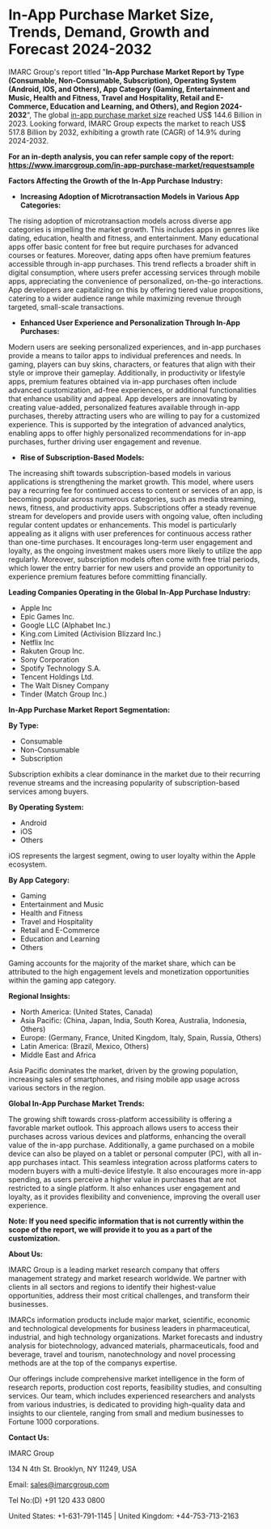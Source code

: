 ﻿# **In-App Purchase Market Size, Trends, Demand, Growth and Forecast 2024-2032**
IMARC Group's report titled "**In-App Purchase Market Report by Type (Consumable, Non-Consumable, Subscription), Operating System (Android, IOS, and Others), App Category (Gaming, Entertainment and Music, Health and Fitness, Travel and Hospitality, Retail and E-Commerce, Education and Learning, and Others), and Region 2024-2032**", The global [in-app purchase market size](https://www.imarcgroup.com/in-app-purchase-market) reached US$ 144.6 Billion in 2023. Looking forward, IMARC Group expects the market to reach US$ 517.8 Billion by 2032, exhibiting a growth rate (CAGR) of 14.9% during 2024-2032.

**For an in-depth analysis, you can refer sample copy of the report: <https://www.imarcgroup.com/in-app-purchase-market/requestsample>**

**Factors Affecting the Growth of the In-App Purchase Industry:**

- **Increasing Adoption of Microtransaction Models in Various App Categories:**

The rising adoption of microtransaction models across diverse app categories is impelling the market growth. This includes apps in genres like dating, education, health and fitness, and entertainment. Many educational apps offer basic content for free but require purchases for advanced courses or features. Moreover, dating apps often have premium features accessible through in-app purchases. This trend reflects a broader shift in digital consumption, where users prefer accessing services through mobile apps, appreciating the convenience of personalized, on-the-go interactions. App developers are capitalizing on this by offering tiered value propositions, catering to a wider audience range while maximizing revenue through targeted, small-scale transactions.

- **Enhanced User Experience and Personalization Through In-App Purchases:**

Modern users are seeking personalized experiences, and in-app purchases provide a means to tailor apps to individual preferences and needs. In gaming, players can buy skins, characters, or features that align with their style or improve their gameplay. Additionally, in productivity or lifestyle apps, premium features obtained via in-app purchases often include advanced customization, ad-free experiences, or additional functionalities that enhance usability and appeal. App developers are innovating by creating value-added, personalized features available through in-app purchases, thereby attracting users who are willing to pay for a customized experience. This is supported by the integration of advanced analytics, enabling apps to offer highly personalized recommendations for in-app purchases, further driving user engagement and revenue.

- **Rise of Subscription-Based Models:**

The increasing shift towards subscription-based models in various applications is strengthening the market growth. This model, where users pay a recurring fee for continued access to content or services of an app, is becoming popular across numerous categories, such as media streaming, news, fitness, and productivity apps. Subscriptions offer a steady revenue stream for developers and provide users with ongoing value, often including regular content updates or enhancements. This model is particularly appealing as it aligns with user preferences for continuous access rather than one-time purchases. It encourages long-term user engagement and loyalty, as the ongoing investment makes users more likely to utilize the app regularly. Moreover, subscription models often come with free trial periods, which lower the entry barrier for new users and provide an opportunity to experience premium features before committing financially.

**Leading Companies Operating in the Global In-App Purchase Industry:**

- Apple Inc
- Epic Games Inc.
- Google LLC (Alphabet Inc.)
- King.com Limited (Activision Blizzard Inc.)
- Netflix Inc
- Rakuten Group Inc.
- Sony Corporation
- Spotify Technology S.A.
- Tencent Holdings Ltd.
- The Walt Disney Company
- Tinder (Match Group Inc.)

**In-App Purchase Market Report Segmentation:**

**By Type:**

- Consumable
- Non-Consumable
- Subscription

Subscription exhibits a clear dominance in the market due to their recurring revenue streams and the increasing popularity of subscription-based services among buyers.

**By Operating System:**

- Android
- iOS
- Others

iOS represents the largest segment, owing to user loyalty within the Apple ecosystem.

**By App Category:**

- Gaming
- Entertainment and Music
- Health and Fitness
- Travel and Hospitality
- Retail and E-Commerce
- Education and Learning
- Others

Gaming accounts for the majority of the market share, which can be attributed to the high engagement levels and monetization opportunities within the gaming app category.

**Regional Insights:**

- North America: (United States, Canada)
- Asia Pacific: (China, Japan, India, South Korea, Australia, Indonesia, Others)
- Europe: (Germany, France, United Kingdom, Italy, Spain, Russia, Others)
- Latin America: (Brazil, Mexico, Others)
- Middle East and Africa

Asia Pacific dominates the market, driven by the growing population, increasing sales of smartphones, and rising mobile app usage across various sectors in the region.

**Global In-App Purchase Market Trends:**

The growing shift towards cross-platform accessibility is offering a favorable market outlook. This approach allows users to access their purchases across various devices and platforms, enhancing the overall value of the in-app purchase. Additionally, a game purchased on a mobile device can also be played on a tablet or personal computer (PC), with all in-app purchases intact. This seamless integration across platforms caters to modern buyers with a multi-device lifestyle. It also encourages more in-app spending, as users perceive a higher value in purchases that are not restricted to a single platform. It also enhances user engagement and loyalty, as it provides flexibility and convenience, improving the overall user experience.

**Note: If you need specific information that is not currently within the scope of the report, we will provide it to you as a part of the customization.**

**About Us:**

IMARC Group is a leading market research company that offers management strategy and market research worldwide. We partner with clients in all sectors and regions to identify their highest-value opportunities, address their most critical challenges, and transform their businesses.

IMARCs information products include major market, scientific, economic and technological developments for business leaders in pharmaceutical, industrial, and high technology organizations. Market forecasts and industry analysis for biotechnology, advanced materials, pharmaceuticals, food and beverage, travel and tourism, nanotechnology and novel processing methods are at the top of the companys expertise.

Our offerings include comprehensive market intelligence in the form of research reports, production cost reports, feasibility studies, and consulting services. Our team, which includes experienced researchers and analysts from various industries, is dedicated to providing high-quality data and insights to our clientele, ranging from small and medium businesses to Fortune 1000 corporations.

**Contact Us:**

IMARC Group

134 N 4th St. Brooklyn, NY 11249, USA

Email: sales@imarcgroup.com

Tel No:(D) +91 120 433 0800

United States: +1-631-791-1145 | United Kingdom: +44-753-713-2163
